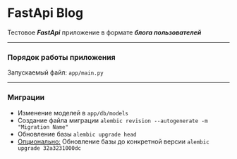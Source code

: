 # FastApi Blog

Тестовое ***FastApi*** приложение в формате ***блога пользователей***

___

### Порядок работы приложения

Запускаемый файл: ```app/main.py```


___

### Миграции

- Изменение моделей в ```app/db/models```
- Создание файла миграции ```alembic revision --autogenerate -m "Migration Name"```
- Обновление базы ```alembic upgrade head```
- <u>Опционально:</u> Обновление базы до конкретной версии ```alembic upgrade 32a3231000dc```


